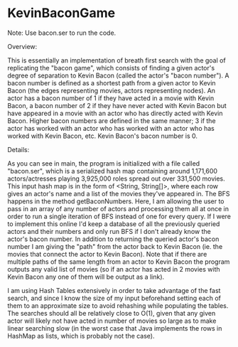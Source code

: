 # KevinBaconGame
Note:
Use bacon.ser to run the code. 

Overview:

This is essentially an implementation of breath first search with the goal of replicating the "bacon game",
which consists of finding a given actor's degree of separation to Kevin Bacon (called the
actor's "bacon number"). A bacon number is defined as a shortest path from a given actor to
Kevin Bacon (the edges representing movies, actors representing nodes).
An actor has a bacon number of 1 if they have acted in a movie with
Kevin Bacon, a bacon number of 2 if they have never acted with Kevin Bacon but have
appeared in a movie with an actor who has directly acted with Kevin Bacon. Higher
bacon numbers are defined in the same manner; 3 if the actor has worked with an actor
who has worked with an actor who has worked with Kevin Bacon, etc.
Kevin Bacon's bacon number is 0.

Details:

As you can see in main, the program is initialized with a file called "bacon.ser", which is a
serialized hash map containing around 1,171,600 actors/actresses playing 3,925,000 roles spread
out over 331,500 movies. This input hash map is in the form of <String, String[]>, where each row
gives an actor's name and a list of the movies they've appeared in. The BFS happens in the method
getBaconNumbers. Here, I am allowing the user to pass in an array of any number of actors
and processing them all at once in order to run a single iteration of BFS instead of one for
every query. If I were to implement this online I'd keep a database of all the previously
queried actors and their numbers and only run BFS if I don't already know the actor's bacon number.
In addition to returning the queried actor's bacon number I am giving the "path" from the actor
back to Kevin Bacon (ie. the movies that connect the actor to Kevin Bacon). Note that if there
are multiple paths of the same length from an actor to Kevin Bacon the program outputs any valid
list of movies (so if an actor has acted in 2 movies with Kevin Bacon any one of them will be
output as a link).

I am using Hash Tables extensively in order to take advantage of the fast search, and since
I know the size of my input beforehand setting each of them to an approximate size to avoid
rehashing while populating the tables. The searches should all be relatively close to O(1),
given that any given actor will likely not have acted in number of movies so large as to make
linear searching slow (in the worst case that Java implements the rows in HashMap as lists,
which is probably not the case).

